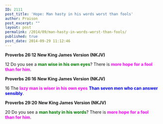 ```yaml
---
ID: 2111
post_title: 'Hope: Man hasty in his words worst than fools'
author: Praison
post_excerpt: ""
layout: post
permalink: /2014/09/man-hasty-in-words-worst-than-fools/
published: true
post_date: 2014-09-29 11:12:46
---
```

<strong>Proverbs 26:12</strong>
<strong>New King James Version (NKJV)</strong>

12 Do you see a <span style="color: #008000;"><strong>man wise in his own eyes</strong></span>?
There is <span style="color: #ff00ff;"><strong>more hope for a fool than for him</strong></span>.

<strong>Proverbs 26:16</strong>
<strong>New King James Version (NKJV)</strong>

16 The <span style="color: #ff00ff;"><strong>lazy man is wiser in his own eyes</strong></span>
<span style="color: #0000ff;"><strong>Than seven men who can answer sensibly</strong></span>.

<strong>Proverbs 29:20</strong>
<strong>New King James Version (NKJV)</strong>

20 Do you see a <span style="color: #008000;"><strong>man hasty in his words</strong></span>?
There is <span style="color: #ff00ff;"><strong>more hope for a fool than for him</strong></span>.